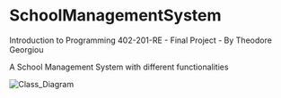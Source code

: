 # SchoolManagementSystem

Introduction to Programming 402-201-RE - Final Project - By Theodore Georgiou

A School Management System with different functionalities

![Class_Diagram](https://github.com/TheodoreGeorgiou/SchoolManagementSystem/assets/150824042/c42a7ee8-3daa-47a9-b572-d9ecd3c4728a)